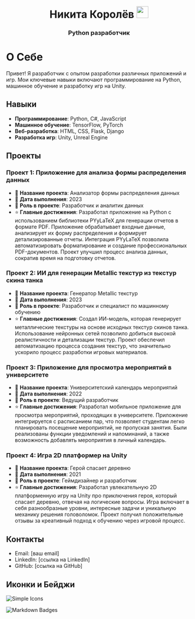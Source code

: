 <h1 align="center">Никита Королёв
<img src="https://github.com/blackcater/blackcater/raw/main/images/Hi.gif" height="32"/></h1>
<h3 align="center">Python разработчик</h3>

# О Себе

Привет! Я разработчик с опытом разработки различных приложений и игр. Мои ключевые навыки включают программирование на Python, машинное обучение и разработку игр на Unity.

## Навыки

- **Программирование**: Python, C#, JavaScript
- **Машинное обучение**: TensorFlow, PyTorch
- **Веб-разработка**: HTML, CSS, Flask, Django
- **Разработка игр**: Unity, Unreal Engine

## Проекты

### Проект 1: Приложение для анализа формы распределения данных
- 📝 **Название проекта**: Анализатор формы распределения данных
- 📆 **Дата выполнения**: 2023
- 🎯 **Роль в проекте**: Разработчик и аналитик данных
- ⭐ **Главные достижения**: Разработал приложение на Python с использованием библиотеки PYyLaTeX для генерации отчетов в формате PDF. Приложение обрабатывает входные данные, анализирует их форму распределения и формирует детализированные отчеты. Интеграция PYyLaTeX позволила автоматизировать форматирование и создание профессиональных PDF-документов. Проект улучшил процесс анализа данных, сократив время на подготовку отчетов.

### Проект 2: ИИ для генерации Metallic текстур из текстур скина танка
- 📝 **Название проекта**: Генератор Metallic текстур
- 📆 **Дата выполнения**: 2023
- 🎯 **Роль в проекте**: Разработчик и специалист по машинному обучению
- ⭐ **Главные достижения**: Создал ИИ-модель, которая генерирует металлические текстуры на основе исходных текстур скинов танка. Использование нейронных сетей позволило добиться высокой реалистичности и детализации текстур. Проект обеспечил автоматизацию процесса создания текстур, что значительно ускорило процесс разработки игровых материалов.

### Проект 3: Приложение для просмотра мероприятий в университете
- 📝 **Название проекта**: Университетский календарь мероприятий
- 📆 **Дата выполнения**: 2022
- 🎯 **Роль в проекте**: Ведущий разработчик
- ⭐ **Главные достижения**: Разработал мобильное приложение для просмотра мероприятий, проходящих в университете. Приложение интегрируется с расписанием пар, что позволяет студентам легко планировать посещение мероприятий, не пропуская занятия. Были реализованы функции уведомлений и напоминаний, а также возможность добавлять мероприятия в личный календарь.

### Проект 4: Игра 2D платформер на Unity
- 📝 **Название проекта**: Герой спасает деревню
- 📆 **Дата выполнения**: 2021
- 🎯 **Роль в проекте**: Геймдизайнер и разработчик
- ⭐ **Главные достижения**: Разработал увлекательную 2D платформенную игру на Unity про приключения героя, который спасает деревню, отвечая на логические вопросы. Игра включает в себя разнообразные уровни, интересные задачи и уникальную механику решения головоломок. Проект получил положительные отзывы за креативный подход к обучению через игровой процесс.

## Контакты

- Email: [ваш email]
- LinkedIn: [ссылка на LinkedIn]
- GitHub: [ссылка на GitHub]

## Иконки и Бейджи

![Simple Icons](https://habrastorage.org/getpro/habr/upload_files/478/287/d59/478287d5922b73775dd1c2afde91a989.png)

![Markdown Badges](https://habrastorage.org/getpro/habr/upload_files/740/7ce/1b8/7407ce1b85d2892568e52e34e6050049.png)

